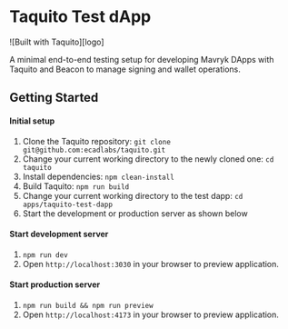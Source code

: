 # Taquito Test dApp

![Built with Taquito][logo]

A minimal end-to-end testing setup for developing Mavryk DApps with Taquito and Beacon to manage signing and wallet operations.
## Getting Started
#### Initial setup
1. Clone the Taquito repository: `git clone git@github.com:ecadlabs/taquito.git`
1. Change your current working directory to the newly cloned one: `cd taquito`
1. Install dependencies: `npm clean-install`
1. Build Taquito: `npm run build`
1. Change your current working directory to the test dapp: `cd apps/taquito-test-dapp`
1. Start the development or production server as shown below

#### Start development server
1. `npm run dev`
1. Open `http://localhost:3030` in your browser to preview application.

#### Start production server
1. `npm run build && npm run preview`
1. Open `http://localhost:4173` in your browser to preview application.
